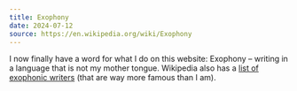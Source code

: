 ```yaml
---
title: Exophony
date: 2024-07-12
source: https://en.wikipedia.org/wiki/Exophony
---
```


I now finally have a word for what I do on this website: Exophony – writing in a language that is not my mother tongue. Wikipedia also has a [list of exophonic writers](https://en.wikipedia.org/wiki/List_of_exophonic_writers) (that are way more famous than I am).
